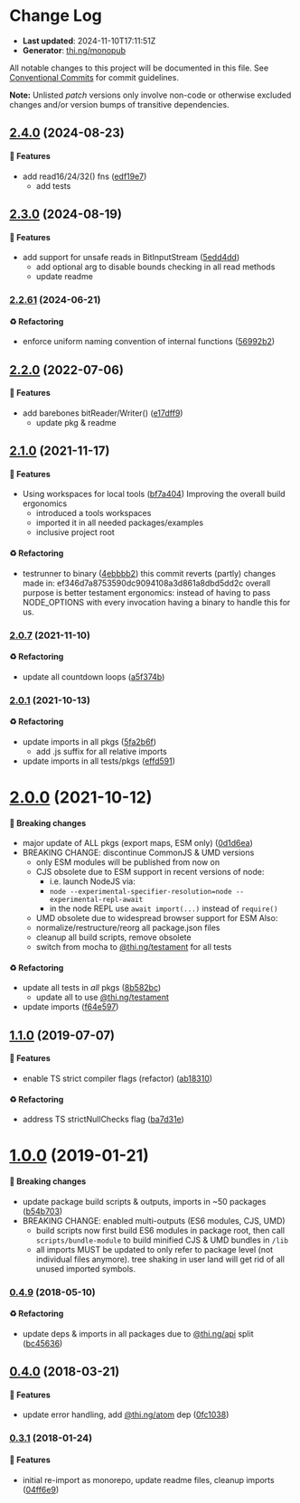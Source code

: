 # Change Log

- **Last updated**: 2024-11-10T17:11:51Z
- **Generator**: [thi.ng/monopub](https://thi.ng/monopub)

All notable changes to this project will be documented in this file.
See [Conventional Commits](https://conventionalcommits.org/) for commit guidelines.

**Note:** Unlisted _patch_ versions only involve non-code or otherwise excluded changes
and/or version bumps of transitive dependencies.

## [2.4.0](https://github.com/thi-ng/umbrella/tree/@thi.ng/bitstream@2.4.0) (2024-08-23)

#### 🚀 Features

- add read16/24/32() fns ([edf19e7](https://github.com/thi-ng/umbrella/commit/edf19e7))
  - add tests

## [2.3.0](https://github.com/thi-ng/umbrella/tree/@thi.ng/bitstream@2.3.0) (2024-08-19)

#### 🚀 Features

- add support for unsafe reads in BitInputStream ([5edd4dd](https://github.com/thi-ng/umbrella/commit/5edd4dd))
  - add optional arg to disable bounds checking in all read methods
  - update readme

### [2.2.61](https://github.com/thi-ng/umbrella/tree/@thi.ng/bitstream@2.2.61) (2024-06-21)

#### ♻️ Refactoring

- enforce uniform naming convention of internal functions ([56992b2](https://github.com/thi-ng/umbrella/commit/56992b2))

## [2.2.0](https://github.com/thi-ng/umbrella/tree/@thi.ng/bitstream@2.2.0) (2022-07-06)

#### 🚀 Features

- add barebones bitReader/Writer() ([e17dff9](https://github.com/thi-ng/umbrella/commit/e17dff9))
  - update pkg & readme

## [2.1.0](https://github.com/thi-ng/umbrella/tree/@thi.ng/bitstream@2.1.0) (2021-11-17)

#### 🚀 Features

- Using workspaces for local tools ([bf7a404](https://github.com/thi-ng/umbrella/commit/bf7a404))
  Improving the overall build ergonomics
  - introduced a tools workspaces
  - imported it in all needed packages/examples
  - inclusive project root

#### ♻️ Refactoring

- testrunner to binary ([4ebbbb2](https://github.com/thi-ng/umbrella/commit/4ebbbb2))
  this commit reverts (partly) changes made in:
  ef346d7a8753590dc9094108a3d861a8dbd5dd2c
  overall purpose is better testament ergonomics:
  instead of having to pass NODE_OPTIONS with every invocation
  having a binary to handle this for us.

### [2.0.7](https://github.com/thi-ng/umbrella/tree/@thi.ng/bitstream@2.0.7) (2021-11-10)

#### ♻️ Refactoring

- update all countdown loops ([a5f374b](https://github.com/thi-ng/umbrella/commit/a5f374b))

### [2.0.1](https://github.com/thi-ng/umbrella/tree/@thi.ng/bitstream@2.0.1) (2021-10-13)

#### ♻️ Refactoring

- update imports in all pkgs ([5fa2b6f](https://github.com/thi-ng/umbrella/commit/5fa2b6f))
  - add .js suffix for all relative imports
- update imports in all tests/pkgs ([effd591](https://github.com/thi-ng/umbrella/commit/effd591))

# [2.0.0](https://github.com/thi-ng/umbrella/tree/@thi.ng/bitstream@2.0.0) (2021-10-12)

#### 🛑 Breaking changes

- major update of ALL pkgs (export maps, ESM only) ([0d1d6ea](https://github.com/thi-ng/umbrella/commit/0d1d6ea))
- BREAKING CHANGE: discontinue CommonJS & UMD versions
  - only ESM modules will be published from now on
  - CJS obsolete due to ESM support in recent versions of node:
    - i.e. launch NodeJS via:
    - `node --experimental-specifier-resolution=node --experimental-repl-await`
    - in the node REPL use `await import(...)` instead of `require()`
  - UMD obsolete due to widespread browser support for ESM
  Also:
  - normalize/restructure/reorg all package.json files
  - cleanup all build scripts, remove obsolete
  - switch from mocha to [@thi.ng/testament](https://github.com/thi-ng/umbrella/tree/main/packages/testament) for all tests

#### ♻️ Refactoring

- update all tests in _all_ pkgs ([8b582bc](https://github.com/thi-ng/umbrella/commit/8b582bc))
  - update all to use [@thi.ng/testament](https://github.com/thi-ng/umbrella/tree/main/packages/testament)
- update imports ([f64e597](https://github.com/thi-ng/umbrella/commit/f64e597))

## [1.1.0](https://github.com/thi-ng/umbrella/tree/@thi.ng/bitstream@1.1.0) (2019-07-07)

#### 🚀 Features

- enable TS strict compiler flags (refactor) ([ab18310](https://github.com/thi-ng/umbrella/commit/ab18310))

#### ♻️ Refactoring

- address TS strictNullChecks flag ([ba7d31e](https://github.com/thi-ng/umbrella/commit/ba7d31e))

# [1.0.0](https://github.com/thi-ng/umbrella/tree/@thi.ng/bitstream@1.0.0) (2019-01-21)

#### 🛑 Breaking changes

- update package build scripts & outputs, imports in ~50 packages ([b54b703](https://github.com/thi-ng/umbrella/commit/b54b703))
- BREAKING CHANGE: enabled multi-outputs (ES6 modules, CJS, UMD)
  - build scripts now first build ES6 modules in package root, then call
    `scripts/bundle-module` to build minified CJS & UMD bundles in `/lib`
  - all imports MUST be updated to only refer to package level
    (not individual files anymore). tree shaking in user land will get rid of
    all unused imported symbols.

### [0.4.9](https://github.com/thi-ng/umbrella/tree/@thi.ng/bitstream@0.4.9) (2018-05-10)

#### ♻️ Refactoring

- update deps & imports in all packages due to [@thi.ng/api](https://github.com/thi-ng/umbrella/tree/main/packages/api) split ([bc45636](https://github.com/thi-ng/umbrella/commit/bc45636))

## [0.4.0](https://github.com/thi-ng/umbrella/tree/@thi.ng/bitstream@0.4.0) (2018-03-21)

#### 🚀 Features

- update error handling, add [@thi.ng/atom](https://github.com/thi-ng/umbrella/tree/main/packages/atom) dep ([0fc1038](https://github.com/thi-ng/umbrella/commit/0fc1038))

### [0.3.1](https://github.com/thi-ng/umbrella/tree/@thi.ng/bitstream@0.3.1) (2018-01-24)

#### 🚀 Features

- initial re-import as monorepo, update readme files, cleanup imports ([04ff6e9](https://github.com/thi-ng/umbrella/commit/04ff6e9))
